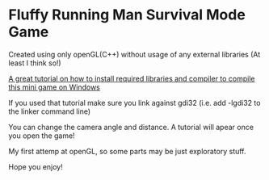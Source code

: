 # Fluffy Running Man Survival Mode Game

Created using only openGL(C++) without usage of any external libraries (At least I think so!)

[A great tutorial on how to install required libraries and compiler to compile this mini game on Windows](https://medium.com/@bhargav.chippada19/how-to-setup-opengl-on-mingw-w64-in-windows-10-64-bits-b77f350cea7e)

If you used that tutorial make sure you link against gdi32 (i.e. add -lgdi32 to the linker command line)

You can change the camera angle and distance. A tutorial will apear once you open the game!

My first attemp at openGL, so some parts may be just exploratory stuff.

Hope you enjoy!
